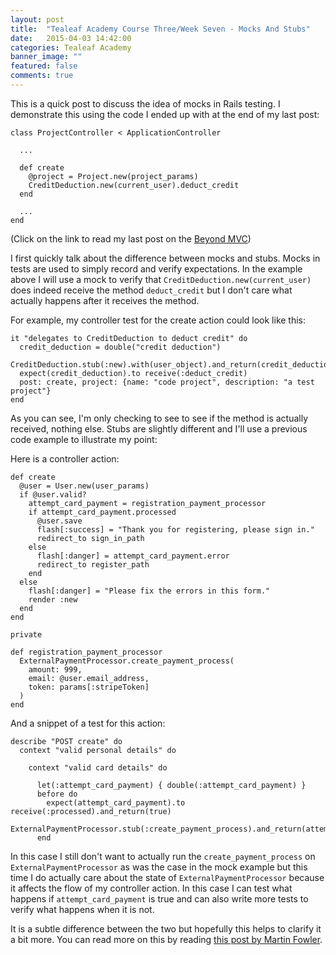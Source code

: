 ```yaml
---
layout: post
title:  "Tealeaf Academy Course Three/Week Seven - Mocks And Stubs"
date:   2015-04-03 14:42:00
categories: Tealeaf Academy
banner_image: ""
featured: false
comments: true
---
```


This is a quick post to discuss the idea of mocks in Rails testing.  I demonstrate this using the code I ended up with at the end of my last post:

    class ProjectController < ApplicationController

      ...

      def create
        @project = Project.new(project_params)
        CreditDeduction.new(current_user).deduct_credit
      end  

      ...
    end

<!--more-->

(Click on the link to read my last post on the [Beyond MVC](../../../../2015/04/03/course-three-week-seven-beyond-mvc/))

I first quickly talk about the difference between mocks and stubs.  Mocks in tests are used to simply record and verify expectations.  In the example above I will use a mock to verify that ```CreditDeduction.new(current_user)``` does indeed receive the method ```deduct_credit``` but I don't care what actually happens after it receives the method.

For example, my controller test for the create action could look like this:

    it "delegates to CreditDeduction to deduct credit" do
      credit_deduction = double("credit deduction")
      CreditDeduction.stub(:new).with(user_object).and_return(credit_deduction)
      expect(credit_deduction).to receive(:deduct_credit)
      post: create, project: {name: "code project", description: "a test project"}
    end

As you can see, I'm only checking to see to see if the method is actually received, nothing else.  Stubs are slightly different and I'll use a previous code example to illustrate my point:

Here is a controller action:

    def create
      @user = User.new(user_params)
      if @user.valid?
        attempt_card_payment = registration_payment_processor
        if attempt_card_payment.processed
          @user.save
          flash[:success] = "Thank you for registering, please sign in."
          redirect_to sign_in_path
        else
          flash[:danger] = attempt_card_payment.error
          redirect_to register_path
        end
      else
        flash[:danger] = "Please fix the errors in this form."
        render :new
      end
    end 

    private

    def registration_payment_processor
      ExternalPaymentProcessor.create_payment_process(
        amount: 999,
        email: @user.email_address,
        token: params[:stripeToken]
      )
    end
    
And a snippet of a test for this action:

    describe "POST create" do
      context "valid personal details" do

        context "valid card details" do

          let(:attempt_card_payment) { double(:attempt_card_payment) }
          before do
            expect(attempt_card_payment).to receive(:processed).and_return(true)
            ExternalPaymentProcessor.stub(:create_payment_process).and_return(attempt_card_payment) 
          end

In this case I still don't want to actually run the ```create_payment_process``` on ```ExternalPaymentProcessor``` as was the case in the mock example but this time I do actually care about the state of ```ExternalPaymentProcessor``` because it affects the flow of my controller action.  In this case I can test what happens if ```attempt_card_payment``` is true and can also write more tests to verify what happens when it is not.

It is a subtle difference between the two but hopefully this helps to clarify it a bit more.  You can read more on this by reading [this post by Martin Fowler](http://martinfowler.com/articles/mocksArentStubs.html).